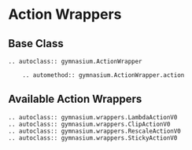 # Action Wrappers

## Base Class

```{eval-rst}
.. autoclass:: gymnasium.ActionWrapper

    .. automethod:: gymnasium.ActionWrapper.action
```

## Available Action Wrappers

```{eval-rst}
.. autoclass:: gymnasium.wrappers.LambdaActionV0
.. autoclass:: gymnasium.wrappers.ClipActionV0
.. autoclass:: gymnasium.wrappers.RescaleActionV0
.. autoclass:: gymnasium.wrappers.StickyActionV0
```
